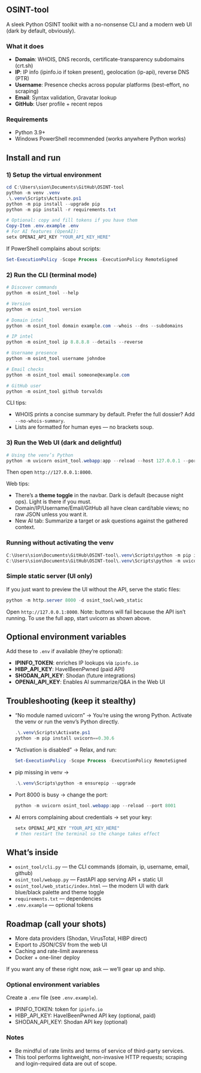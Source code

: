 ## OSINT-tool

 A sleek Python OSINT toolkit with a no-nonsense CLI and a modern web UI (dark by default, obviously).

### What it does
- **Domain**: WHOIS, DNS records, certificate-transparency subdomains (crt.sh)
- **IP**: IP info (ipinfo.io if token present), geolocation (ip-api), reverse DNS (PTR)
- **Username**: Presence checks across popular platforms (best-effort, no scraping)
- **Email**: Syntax validation, Gravatar lookup
- **GitHub**: User profile + recent repos

### Requirements
- Python 3.9+
- Windows PowerShell recommended (works anywhere Python works)

## Install and run

### 1) Setup the virtual environment
```powershell
cd C:\Users\sion\Documents\GitHub\OSINT-tool
python -m venv .venv
.\.venv\Scripts\Activate.ps1
python -m pip install --upgrade pip
python -m pip install -r requirements.txt

# Optional: copy and fill tokens if you have them
Copy-Item .env.example .env
# For AI features (OpenAI):
setx OPENAI_API_KEY "YOUR_API_KEY_HERE"
```

If PowerShell complains about scripts:
```powershell
Set-ExecutionPolicy -Scope Process -ExecutionPolicy RemoteSigned
```

### 2) Run the CLI (terminal mode)
```powershell
# Discover commands
python -m osint_tool --help

# Version
python -m osint_tool version

# Domain intel
python -m osint_tool domain example.com --whois --dns --subdomains

# IP intel
python -m osint_tool ip 8.8.8.8 --details --reverse

# Username presence
python -m osint_tool username johndoe

# Email checks
python -m osint_tool email someone@example.com

# GitHub user
python -m osint_tool github torvalds
```

CLI tips:
- WHOIS prints a concise summary by default. Prefer the full dossier? Add `--no-whois-summary`.
- Lists are formatted for human eyes — no brackets soup.

### 3) Run the Web UI (dark and delightful)
```powershell
# Using the venv’s Python
python -m uvicorn osint_tool.webapp:app --reload --host 127.0.0.1 --port 8000
```
Then open `http://127.0.0.1:8000`.

Web tips:
- There’s a **theme toggle** in the navbar. Dark is default (because night ops). Light is there if you must.
- Domain/IP/Username/Email/GitHub all have clean card/table views; no raw JSON unless you want it.
- New AI tab: Summarize a target or ask questions against the gathered context.

### Running without activating the venv
```powershell
C:\Users\sion\Documents\GitHub\OSINT-tool\.venv\Scripts\python -m pip install -r requirements.txt
C:\Users\sion\Documents\GitHub\OSINT-tool\.venv\Scripts\python -m uvicorn osint_tool.webapp:app --reload --host 127.0.0.1 --port 8000
```

### Simple static server (UI only)
If you just want to preview the UI without the API, serve the static files:
```powershell
python -m http.server 8000 -d osint_tool/web_static
```
Open `http://127.0.0.1:8000`. Note: buttons will fail because the API isn’t running. To use the full app, start uvicorn as shown above.

## Optional environment variables
Add these to `.env` if available (they’re optional):
- **IPINFO_TOKEN**: enriches IP lookups via `ipinfo.io`
- **HIBP_API_KEY**: HaveIBeenPwned (paid API)
- **SHODAN_API_KEY**: Shodan (future integrations)
- **OPENAI_API_KEY**: Enables AI summarize/Q&A in the Web UI

## Troubleshooting (keep it stealthy)
- “No module named uvicorn” → You’re using the wrong Python. Activate the venv or run the venv’s Python directly.
  ```powershell
  .\.venv\Scripts\Activate.ps1
  python -m pip install uvicorn==0.30.6
  ```
- “Activation is disabled” → Relax, and run:
  ```powershell
  Set-ExecutionPolicy -Scope Process -ExecutionPolicy RemoteSigned
  ```
- pip missing in venv →
  ```powershell
  .\.venv\Scripts\python -m ensurepip --upgrade
  ```
- Port 8000 is busy → change the port:
  ```powershell
  python -m uvicorn osint_tool.webapp:app --reload --port 8001
  ```
- AI errors complaining about credentials → set your key:
  ```powershell
  setx OPENAI_API_KEY "YOUR_API_KEY_HERE"
  # then restart the terminal so the change takes effect
  ```

## What’s inside
- `osint_tool/cli.py` — the CLI commands (domain, ip, username, email, github)
- `osint_tool/webapp.py` — FastAPI app serving API + static UI
- `osint_tool/web_static/index.html` — the modern UI with dark blue/black palette and theme toggle
- `requirements.txt` — dependencies
- `.env.example` — optional tokens

## Roadmap (call your shots)
- More data providers (Shodan, VirusTotal, HIBP direct)
- Export to JSON/CSV from the web UI
- Caching and rate-limit awareness
- Docker + one-liner deploy

If you want any of these right now, ask — we’ll gear up and ship.

### Optional environment variables
Create a `.env` file (see `.env.example`).

- IPINFO_TOKEN: token for `ipinfo.io`
- HIBP_API_KEY: HaveIBeenPwned API key (optional, paid)
- SHODAN_API_KEY: Shodan API key (optional)

### Notes
- Be mindful of rate limits and terms of service of third-party services.
- This tool performs lightweight, non-invasive HTTP requests; scraping and login-required data are out of scope.


